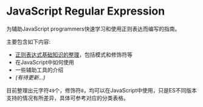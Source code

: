 # JavaScript Regular Expression

为辅助JavaScript programmers快速学习和使用正则表达而编写的指南。

主要包含如下内容:

- [正则表达式基础知识的整理](docs/fundamental-knowledge.md)，包括模式和修饰符等
- 在JavaScript中如何使用
- 一些辅助工具的介绍
- *(有待更新...)*

目前整理出元字符`49`个，修饰符`8`，均可以在JavaScript中使用，只是ES不同版本支持的情况有所差异，具体可参考对应的分类表格。



